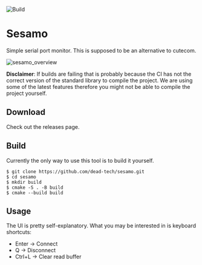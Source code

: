![Build](https://github.com/dead-tech/sesamo/workflows/Build/badge.svg)

# Sesamo
Simple serial port monitor. This is supposed to be an alternative to cutecom.

![sesamo_overview](https://github.com/user-attachments/assets/9267dbaf-cd30-4e45-bff9-bf97211388d1)

__Disclaimer__: If builds are failing that is probably because the CI has not the correct version
of the standard library to compile the project. We are using some of the latest features therefore
you might not be able to compile the project yourself.

## Download
Check out the releases page.


## Build
Currently the only way to use this tool is to build it yourself.
```
$ git clone https://github.com/dead-tech/sesamo.git
$ cd sesamo
$ mkdir build
$ cmake -S . -B build
$ cmake --build build
```

## Usage
The UI is pretty self-explanatory. What you may be interested in is keyboard shortcuts:
- Enter  -> Connect
- Q      -> Disconnect
- Ctrl+L -> Clear read buffer
